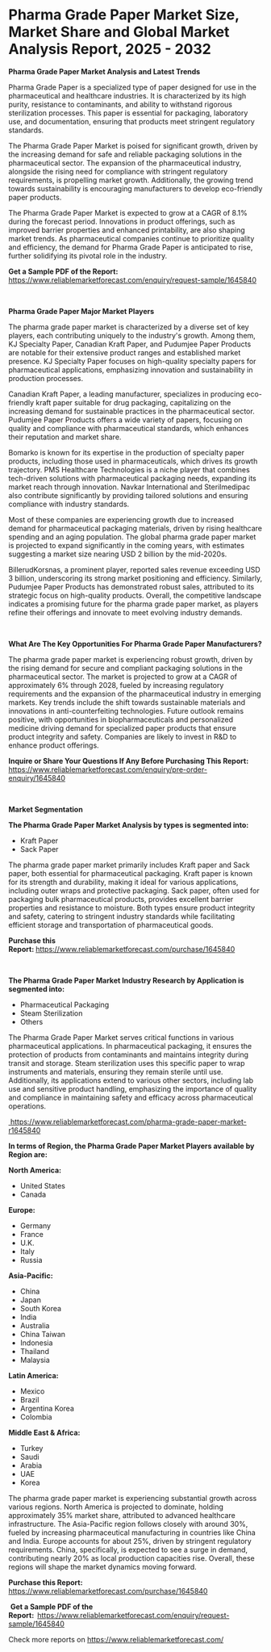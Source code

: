 <p><h1>Pharma Grade Paper Market Size, Market Share and Global Market Analysis Report, 2025 - 2032</h1></p><p><strong>Pharma Grade Paper Market Analysis and Latest Trends</strong></p>
<p><p>Pharma Grade Paper is a specialized type of paper designed for use in the pharmaceutical and healthcare industries. It is characterized by its high purity, resistance to contaminants, and ability to withstand rigorous sterilization processes. This paper is essential for packaging, laboratory use, and documentation, ensuring that products meet stringent regulatory standards.</p><p>The Pharma Grade Paper Market is poised for significant growth, driven by the increasing demand for safe and reliable packaging solutions in the pharmaceutical sector. The expansion of the pharmaceutical industry, alongside the rising need for compliance with stringent regulatory requirements, is propelling market growth. Additionally, the growing trend towards sustainability is encouraging manufacturers to develop eco-friendly paper products.</p><p>The Pharma Grade Paper Market is expected to grow at a CAGR of 8.1% during the forecast period. Innovations in product offerings, such as improved barrier properties and enhanced printability, are also shaping market trends. As pharmaceutical companies continue to prioritize quality and efficiency, the demand for Pharma Grade Paper is anticipated to rise, further solidifying its pivotal role in the industry.</p></p>
<p><strong>Get a Sample PDF of the Report:&nbsp;</strong> <a href="https://www.reliablemarketforecast.com/enquiry/request-sample/1645840?utm_campaign=2866&utm_medium=2&utm_source=Github&utm_content=ia&utm_term=29032025&utm_id=pharma-grade-paper">https://www.reliablemarketforecast.com/enquiry/request-sample/1645840</a></p>
<p>&nbsp;</p>
<p><strong>Pharma Grade Paper Major Market Players</strong></p>
<p><p>The pharma grade paper market is characterized by a diverse set of key players, each contributing uniquely to the industry's growth. Among them, KJ Specialty Paper, Canadian Kraft Paper, and Pudumjee Paper Products are notable for their extensive product ranges and established market presence. KJ Specialty Paper focuses on high-quality specialty papers for pharmaceutical applications, emphasizing innovation and sustainability in production processes.</p><p>Canadian Kraft Paper, a leading manufacturer, specializes in producing eco-friendly kraft paper suitable for drug packaging, capitalizing on the increasing demand for sustainable practices in the pharmaceutical sector. Pudumjee Paper Products offers a wide variety of papers, focusing on quality and compliance with pharmaceutical standards, which enhances their reputation and market share.</p><p>Bomarko is known for its expertise in the production of specialty paper products, including those used in pharmaceuticals, which drives its growth trajectory. PMS Healthcare Technologies is a niche player that combines tech-driven solutions with pharmaceutical packaging needs, expanding its market reach through innovation. Navkar International and Sterilmedipac also contribute significantly by providing tailored solutions and ensuring compliance with industry standards.</p><p>Most of these companies are experiencing growth due to increased demand for pharmaceutical packaging materials, driven by rising healthcare spending and an aging population. The global pharma grade paper market is projected to expand significantly in the coming years, with estimates suggesting a market size nearing USD 2 billion by the mid-2020s.</p><p>BillerudKorsnas, a prominent player, reported sales revenue exceeding USD 3 billion, underscoring its strong market positioning and efficiency. Similarly, Pudumjee Paper Products has demonstrated robust sales, attributed to its strategic focus on high-quality products. Overall, the competitive landscape indicates a promising future for the pharma grade paper market, as players refine their offerings and innovate to meet evolving industry demands.</p></p>
<p>&nbsp;</p>
<p><strong>What Are The Key Opportunities For Pharma Grade Paper Manufacturers?</strong></p>
<p><p>The pharma grade paper market is experiencing robust growth, driven by the rising demand for secure and compliant packaging solutions in the pharmaceutical sector. The market is projected to grow at a CAGR of approximately 6% through 2028, fueled by increasing regulatory requirements and the expansion of the pharmaceutical industry in emerging markets. Key trends include the shift towards sustainable materials and innovations in anti-counterfeiting technologies. Future outlook remains positive, with opportunities in biopharmaceuticals and personalized medicine driving demand for specialized paper products that ensure product integrity and safety. Companies are likely to invest in R&D to enhance product offerings.</p></p>
<p><strong>Inquire or Share Your Questions If Any Before Purchasing This Report:</strong> <a href="https://www.reliablemarketforecast.com/enquiry/pre-order-enquiry/1645840?utm_campaign=2866&utm_medium=2&utm_source=Github&utm_content=ia&utm_term=29032025&utm_id=pharma-grade-paper">https://www.reliablemarketforecast.com/enquiry/pre-order-enquiry/1645840</a></p>
<p>&nbsp;</p>
<p><strong>Market Segmentation</strong></p>
<p><strong>The Pharma Grade Paper Market Analysis by types is segmented into:</strong></p>
<p><ul><li>Kraft Paper</li><li>Sack Paper</li></ul></p>
<p><p>The pharma grade paper market primarily includes Kraft paper and Sack paper, both essential for pharmaceutical packaging. Kraft paper is known for its strength and durability, making it ideal for various applications, including outer wraps and protective packaging. Sack paper, often used for packaging bulk pharmaceutical products, provides excellent barrier properties and resistance to moisture. Both types ensure product integrity and safety, catering to stringent industry standards while facilitating efficient storage and transportation of pharmaceutical goods.</p></p>
<p><strong>Purchase this Report:&nbsp;</strong><a href="https://www.reliablemarketforecast.com/purchase/1645840?utm_campaign=2866&utm_medium=2&utm_source=Github&utm_content=ia&utm_term=29032025&utm_id=pharma-grade-paper">https://www.reliablemarketforecast.com/purchase/1645840</a></p>
<p>&nbsp;</p>
<p><strong>The Pharma Grade Paper Market Industry Research by Application is segmented into:</strong></p>
<p><ul><li>Pharmaceutical Packaging</li><li>Steam Sterilization</li><li>Others</li></ul></p>
<p><p>The Pharma Grade Paper Market serves critical functions in various pharmaceutical applications. In pharmaceutical packaging, it ensures the protection of products from contaminants and maintains integrity during transit and storage. Steam sterilization uses this specific paper to wrap instruments and materials, ensuring they remain sterile until use. Additionally, its applications extend to various other sectors, including lab use and sensitive product handling, emphasizing the importance of quality and compliance in maintaining safety and efficacy across pharmaceutical operations.</p></p>
<p><a href="https://www.reliablemarketforecast.com/pharma-grade-paper-market-r1645840?utm_campaign=2866&utm_medium=2&utm_source=Github&utm_content=ia&utm_term=29032025&utm_id=pharma-grade-paper">&nbsp;https://www.reliablemarketforecast.com/pharma-grade-paper-market-r1645840</a></p>
<p><strong>In terms of Region, the Pharma Grade Paper Market Players available by Region are:</strong></p>
<p>
    <p> <strong> North America: </strong>
        <ul>
            <li>United States</li>
            <li>Canada</li>
        </ul>
        </p> 
    <p> <strong> Europe: </strong>
        <ul>
            <li>Germany</li>
            <li>France</li>
            <li>U.K.</li>
            <li>Italy</li>
            <li>Russia</li>
        </ul>
        </p> 
    <p> <strong> Asia-Pacific: </strong>
        <ul>
            <li>China</li>
            <li>Japan</li>
            <li>South Korea</li>
            <li>India</li>
            <li>Australia</li>
            <li>China Taiwan</li>
            <li>Indonesia</li>
            <li>Thailand</li>
            <li>Malaysia</li>
        </ul>
        </p> 
    <p> <strong> Latin America: </strong>
        <ul>
            <li>Mexico</li>
            <li>Brazil</li>
            <li>Argentina Korea</li>
            <li>Colombia</li>
        </ul>
        </p> 
    <p> <strong> Middle East & Africa: </strong>
        <ul>
            <li>Turkey</li>
            <li>Saudi</li>
            <li>Arabia</li>
            <li>UAE</li>
            <li>Korea</li>
        </ul>
    </p>
    </p>
<p><p>The pharma grade paper market is experiencing substantial growth across various regions. North America is projected to dominate, holding approximately 35% market share, attributed to advanced healthcare infrastructure. The Asia-Pacific region follows closely with around 30%, fueled by increasing pharmaceutical manufacturing in countries like China and India. Europe accounts for about 25%, driven by stringent regulatory requirements. China, specifically, is expected to see a surge in demand, contributing nearly 20% as local production capacities rise. Overall, these regions will shape the market dynamics moving forward.</p></p>
<p><strong>Purchase this Report: </strong><a href="https://www.reliablemarketforecast.com/purchase/1645840?utm_campaign=2866&utm_medium=2&utm_source=Github&utm_content=ia&utm_term=29032025&utm_id=pharma-grade-paper">https://www.reliablemarketforecast.com/purchase/1645840</a></p>
<p>&nbsp;<strong>Get a Sample PDF of the Report:&nbsp;&nbsp;</strong><a href="https://www.reliablemarketforecast.com/enquiry/request-sample/1645840?utm_campaign=2866&utm_medium=2&utm_source=Github&utm_content=ia&utm_term=29032025&utm_id=pharma-grade-paper">https://www.reliablemarketforecast.com/enquiry/request-sample/1645840</a></p>
<p><strong></strong></p>
<p>Check more reports on <a href="https://www.reliablemarketforecast.com/?utm_campaign=2866&utm_medium=2&utm_source=Github&utm_content=ia&utm_term=29032025&utm_id=pharma-grade-paper">https://www.reliablemarketforecast.com/</a></p>